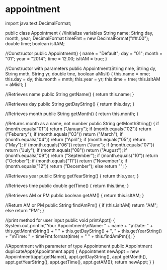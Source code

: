 # appointment
import java.text.DecimalFormat;

public class Appointment
{
  //Initialize variables
  String name;
  String day, month, year;
  DecimalFormat timeFmt = new DecimalFormat("##.00");
  double time;
  boolean isItAM;
  
  //Constructor
  public Appointment()
  {
    name = "Default";
    day = "01";
    month = "01";
    year = "2014";
    time = 12.00;
    isItAM = true; 
  }
  
  //Constructor with parameters
  public Appointment(String nme, String dy, String mnth, String yr, double tme, boolean aMisIt)
  {
    this.name = nme;
    this.day = dy;
    this.month = mnth;
    this.year = yr;
    this.time = tme;
    this.isItAM = aMisIt;
  }
  
  //Retrieves name
  public String getName()
  {
    return this.name;
  }
  
  //Retrieves day
  public String getDayString()
  {
    return this.day;
  }
  
  //Retrieves month
  public String getMonth()
  {
    return this.month;
  }
  
  //Returns month as a name, not number
  public String getMonthString()
  {
    if (month.equals("01"))
      return ("January");
    if (month.equals("02"))
      return ("Feburary");
    if (month.equals("03"))
      return ("March");
    if (month.equals("04"))
      return ("April");
    if (month.equals("05"))
      return ("May");
    if (month.equals("06"))
      return ("June");
    if (month.equals("07"))
      return ("July");
    if (month.equals("08"))
      return ("August");
    if (month.equals("09"))
      return ("September");
    if (month.equals("10"))
      return ("October");
    if (month.equals("11"))
      return ("November");
    if (month.equals("12"))
      return ("December");
    else
      return "";
  }
  
  //Retrieves year
  public String getYearString()
  {
    return this.year;
  }
  
  //Retrieves time
  public double getTime()
  {
    return this.time;
  }
  
  //Retrieves AM or PM
  public boolean getAM()
  {
    return this.isItAM;
  }
  
  //Return AM or PM
  public String findAmPm()
  {
    if (this.isItAM)
      return "AM";
    else
      return "PM";
  }
  
  //print method for user input
  public void printAppt()
  {
    System.out.println("Your Appointment:\nName: " + name + "\nDate: " + this.getMonthString() + " " + this.getDayString() +
                       ", " + this.getYearString() + "\nTime: " + timeFmt.format(time) + " " + this.findAmPm());
  }
  

  //Appontment with parameter of type Appointment
  public Appointment duplicateAppt(Appointment appt)
  {
    Appointment newAppt = new Appointment(appt.getName(), appt.getDayString(), 
                                          appt.getMonth(), appt.getYearString(), appt.getTime(), appt.getAM());
    return newAppt;
  }
}


